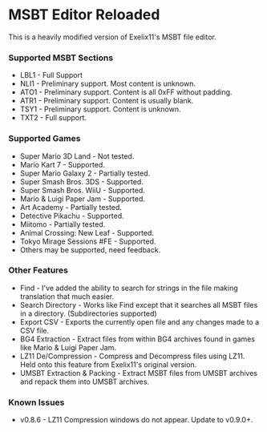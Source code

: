 # MSBT Editor Reloaded
This is a heavily modified version of Exelix11's MSBT file editor.

### Supported MSBT Sections
* LBL1 - Full Support
* NLI1 - Preliminary support. Most content is unknown.
* ATO1 - Preliminary support. Content is all 0xFF without padding.
* ATR1 - Preliminary support. Content is usually blank.
* TSY1 - Preliminary support. Content is unknown.
* TXT2 - Full support.

### Supported Games
* Super Mario 3D Land - Not tested.
* Mario Kart 7 - Supported.
* Super Mario Galaxy 2 - Partially tested.
* Super Smash Bros. 3DS - Supported.
* Super Smash Bros. WiiU - Supported.
* Mario & Luigi Paper Jam - Supported.
* Art Academy - Partially tested.
* Detective Pikachu - Supported.
* Miitomo - Partially tested.
* Animal Crossing: New Leaf - Supported.
* Tokyo Mirage Sessions #FE - Supported.
* Others may be supported, need feedback.

### Other Features
* Find - I've added the ability to search for strings in the file making translation that much easier.
* Search Directory - Works like Find except that it searches all MSBT files in a directory. (Subdirectories supported)
* Export CSV - Exports the currently open file and any changes made to a CSV file.
* BG4 Extraction - Extract files from within BG4 archives found in games like Mario & Luigi Paper Jam.
* LZ11 De/Compression - Compress and Decompress files using LZ11. Held onto this feature from Exelix11's original version.
* UMSBT Extraction & Packing - Extract MSBT files from UMSBT archives and repack them into UMSBT archives.

### Known Issues
* v0.8.6 - LZ11 Compression windows do not appear. Update to v0.9.0+.
